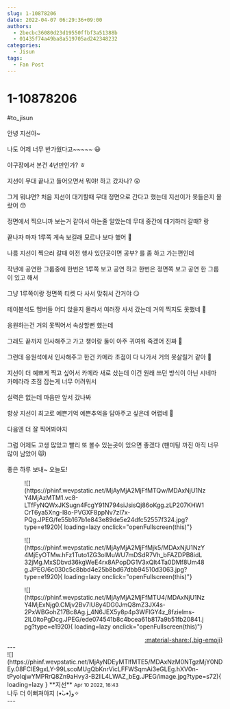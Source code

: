 ```yaml
---
slug: 1-10878206
date: 2022-04-07 06:29:36+09:00
authors:
  - 2becbc36080d23d19550ffbf3a51388b
  - 01435f74a49ba8a519705ad242348232
categories:
  - Jisun
tags:
  - Fan Post
---
```


# 1-10878206

<div class="post-container" markdown="1">
<div class="content-container md-sidebar__scrollwrap" markdown="1">

\#to_jisun<br><br>안녕 지선아~ <br><br>나도 어제 너무 반가웠다고~~~~~ 😃<br><br>야구장에서 본건 4년만인가? ㅎ <br><br>지선이 무대 끝나고 들어오면서 뭐야! 하고 갔자나? 😲<br><br>그게 뭐냐면? 처음 지선이 대기할때 무대 정면으로 간다고 했는데 지선이가 못들은지 몰랐어 😯<br><br>정면에서 찍으니까 보는거 같아서 아는줄 알았는데 무대 중간에 대기하러 갈때? 랑<br><br>끝나자 마자 1루쪽 계속 보길래 모르나 보다 했어 🥺<br><br>나름 지선이 찍으러 갈때 이전 행사 있던곳이면 공부? 를 좀 하고 가는편인데 <br><br>작년에 공연한 그룹중에 한번은 1루쪽 보고 공연 하고  한번은 정면쪽 보고 공연 한 그룹이 있고 해서<br><br>그냥 1루쪽이랑 정면쪽 티켓 다 사서 맞춰서 간거야 😏<br><br>테이블석도 멤버들 어디 앉을지 몰라서 여러장 사서 갔는데 거의 찍지도 못했네 🥺<br><br>응원하는건 거의 못찍어서 속상할뻔 했는데<br><br>그래도 끝까지 인사해주고 가고 챙이랑 둘이 아주 귀여워 죽겠어 진짜 🥰<br><br>그런데 응원석에서 인사해주고 한건 카메라 초점이 다 나가서 거의 못살릴거 같아 🥺<br><br>지선이 더 예쁘게 찍고 싶어서 카메라 새로 샀는데 이건 원래 쓰던 방식이 아닌 시네마 카메라라 초점 잡는게 너무 어려워서<br><br>실력은 없는데 마음만 앞서 갔나봐 <br><br>항상 지선이 최고로 예쁜기억 예쁜추억을 담아주고 싶은데 어렵네 🥺<br><br>다음엔 더 잘 찍어봐야지 <br><br>그럼 어제도 고생 많았고 빨리 또 볼수 있는곳이 있으면 좋겠다 (팬미팅 까진 아직 너무 많이 남았어 😾)<br><br>좋은 하루 보내~ 오늘도!
<figure markdown="1">
![](https://phinf.wevpstatic.net/MjAyMjA2MjFfMTQw/MDAxNjU1NzY4MjAzMTM1.vc8-LTfFyNQWxJKSugn4FcgY91N794siJsisQj86oKgg.zLP207KHW1CrT6ya5Xng-I8o-PVGXF8ppNv7zI7x-PQg.JPEG/fe55b167b1e843e89de5e24dfc52557f324.jpg?type=e1920){ loading=lazy onclick="openFullscreen(this)"}
</figure>

<figure markdown="1">
![](https://phinf.wevpstatic.net/MjAyMjA2MjFfMjk5/MDAxNjU1NzY4MjEyOTMw.hFz1Tuto1ZG3olMuWU7mDSdR7Vh_bFAZDPB8idL32jMg.MxSDbvd36kgWeE4rx8APopDG1V3xQIt4Ta0DMf8Um48g.JPEG/6c030c5c8bbd4e25b8bd67dbb94510d3063.jpg?type=e1920){ loading=lazy onclick="openFullscreen(this)"}
</figure>

<figure markdown="1">
![](https://phinf.wevpstatic.net/MjAyMjA2MjFfMTU4/MDAxNjU1NzY4MjExNjg0.CMjv2Bv7IU8y4DG0JmQ8mZ3JX4s-2PxWBGohZ17Bc8Ag.j_4N6JEX5y8p4p3WFlGY4z_8fzielms-2lL0ltoPgDcg.JPEG/ede074541b8c4bcea61b817a9b51fb20841.jpg?type=e1920){ loading=lazy onclick="openFullscreen(this)"}
</figure>


</div>
</div>

<div style="text-align: right;" markdown="1">
<a href="https://weverse.io/fromis9/fanpost/1-10878206" style="text-align: right;">:material-share:{.big-emoji}</a>
</div>
---

<div class="comments-container md-sidebar__scrollwrap" markdown="1">
<div class="comment" markdown="1">
<div class='id-container' markdown="1">
![](https://phinf.wevpstatic.net/MjAyNDEyMTlfMTE5/MDAxNzM0NTgzMjY0NDEy.08FClE9gxLY-99LscoMUgQbKnrVicLFFWSqmAi3eGLEg.hXV0n-tPyoIqjwYMPRrQ8Zn9aHvy3-B2llL4LWAZ_bEg.JPEG/image.jpg?type=s72){ loading=lazy }
**<span class="artist">지선</span>** <small>Apr 10 2022, 16:43</small><br>
</div>
<div class='comment-body' markdown="1">
나두 더 이뻐져야지 (•̀ᴗ•́)و✧ 
</div>
</div>
</div>
---
